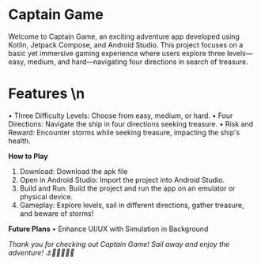 # **Captain Game**

Welcome to Captain Game, an exciting adventure app developed using Kotlin, Jetpack Compose, and Android Studio. This project focuses on a basic yet immersive gaming experience where users explore three levels—easy, medium, and hard—navigating four directions in search of treasure.

# **Features** \n 
•	Three Difficulty Levels: Choose from easy, medium, or hard.
•	Four Directions: Navigate the ship in four directions seeking treasure.
•	Risk and Reward: Encounter storms while seeking treasure, impacting the ship's health.

**How to Play**
1.	Download: Download the apk file 
2.	Open in Android Studio: Import the project into Android Studio.
3.	Build and Run: Build the project and run the app on an emulator or physical device.
4.	Gameplay: Explore levels, sail in different directions, gather treasure, and beware of storms!

**Future Plans**
•	Enhance UI/UX with Simulation in Background

*Thank you for checking out Captain Game! Sail away and enjoy the adventure! ⚓️🌟🎯🏴‍☠️🌊*
